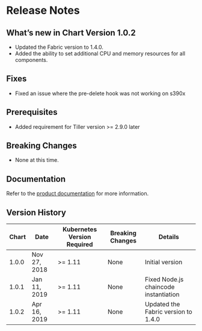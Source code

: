 # Release Notes

## What’s new in Chart Version 1.0.2

- Updated the Fabric version to 1.4.0.
- Added the ability to set additional CPU and memory resources for all components.

## Fixes

- Fixed an issue where the pre-delete hook was not working on s390x

## Prerequisites

- Added requirement for Tiller version >= 2.9.0 later

## Breaking Changes

- None at this time.

## Documentation

Refer to the [product documentation](https://cloud.ibm.com/docs/services/blockchain?topic=blockchain-ibp-icp-about#ibp-icp-about) for more information.

## Version History

| Chart | Date | Kubernetes Version Required | Breaking Changes | Details |
| ----- | ---- | --------------------------- | ---------------- | ------- |
| 1.0.0 | Nov 27, 2018 | >= 1.11  | None | Initial version |
| 1.0.1 | Jan 11, 2019 | >= 1.11  | None | Fixed Node.js chaincode instantiation|
| 1.0.2 | Apr 16, 2019 | >= 1.11  | None | Updated the Fabric version to 1.4.0|
